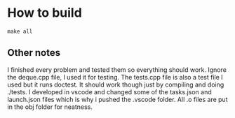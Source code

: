 # How to build

    make all

## Other notes

I finished every problem and tested them so everything should work. Ignore the deque.cpp file, I used it for testing. The tests.cpp file is also a test file I used but it runs doctest. It should work though just by compiling and doing ./tests. I developed in vscode and changed some of the tasks.json and launch.json files which is why i pushed the .vscode folder. All .o files are put in the obj folder for neatness. 